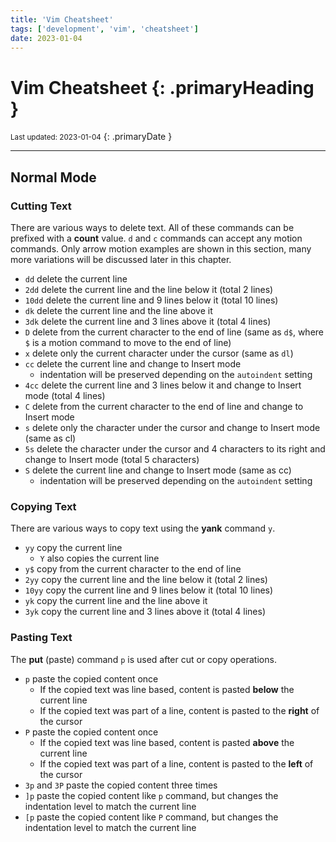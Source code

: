 ```yaml
---
title: 'Vim Cheatsheet'
tags: ['development', 'vim', 'cheatsheet']
date: 2023-01-04
---
```

# Vim Cheatsheet {: .primaryHeading }
<small>Last updated: 2023-01-04</small>
{: .primaryDate }

---

## Normal Mode
### Cutting Text
There are various ways to delete text. All of these commands can be prefixed with a **count** value. `d` and `c` commands can accept any motion commands. Only arrow motion examples are shown in this section, many more variations will be discussed later in this chapter.

- `dd` delete the current line
- `2dd` delete the current line and the line below it (total 2 lines)
- `10dd` delete the current line and 9 lines below it (total 10 lines)
- `dk` delete the current line and the line above it
- `3dk` delete the current line and 3 lines above it (total 4 lines)
- `D` delete from the current character to the end of line (same as `d$`, where `$` is a motion command to move to the end of line)
- `x` delete only the current character under the cursor (same as `dl`)
- `cc` delete the current line and change to Insert mode
    - indentation will be preserved depending on the `autoindent` setting
- `4cc` delete the current line and 3 lines below it and change to Insert mode (total 4 lines)
- `C` delete from the current character to the end of line and change to Insert mode
- `s` delete only the character under the cursor and change to Insert mode (same as cl)
- `5s` delete the character under the cursor and 4 characters to its right and change to Insert mode (total 5 characters)
- `S` delete the current line and change to Insert mode (same as cc)
    - indentation will be preserved depending on the `autoindent` setting

### Copying Text
There are various ways to copy text using the **yank** command `y`.

- `yy` copy the current line
    - `Y` also copies the current line
- `y$` copy from the current character to the end of line
- `2yy` copy the current line and the line below it (total 2 lines)
- `10yy` copy the current line and 9 lines below it (total 10 lines)
- `yk` copy the current line and the line above it
- `3yk` copy the current line and 3 lines above it (total 4 lines)

### Pasting Text
The **put** (paste) command `p` is used after cut or copy operations.

- `p` paste the copied content once
    - If the copied text was line based, content is pasted **below** the current line
    - If the copied text was part of a line, content is pasted to the **right** of the cursor
- `P` paste the copied content once
    - If the copied text was line based, content is pasted **above** the current line
    - If the copied text was part of a line, content is pasted to the **left** of the cursor
- `3p` and `3P` paste the copied content three times
- `]p` paste the copied content like `p` command, but changes the indentation level to match the current line
- `[p` paste the copied content like `P` command, but changes the indentation level to match the current line
